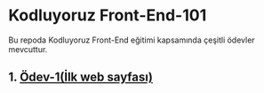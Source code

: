 # Kodluyoruz Front-End-101
Bu repoda Kodluyoruz Front-End eğitimi kapsamında çeşitli ödevler mevcuttur.

## 1. <a href="![page1](https://user-images.githubusercontent.com/100076932/166307479-7bbacd3a-fa23-4765-bd54-fd5c9423727d.png)">Ödev-1(İlk web sayfası)</a>
